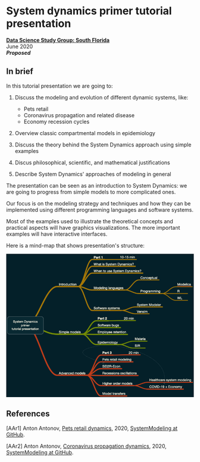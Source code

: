 # System dynamics primer tutorial presentation
**[Data Science Study Group: South Florida](https://www.meetup.com/Data-Science-Study-Group-South-Florida)**   
June 2020   
***Proposed***

## In brief

In this tutorial presentation we are going to:

1. Discuss the modeling and evolution of different dynamic systems, like:
   - Pets retail
   - Coronavirus propagation and related disease
   - Economy recession cycles

2. Overview classic compartmental models in epidemiology

3. Discuss the theory behind the System Dynamics approach using simple examples

4. Discus philosophical, scientific, and mathematical justifications

5. Describe System Dynamics' approaches of modeling in general

The presentation can be seen as an introduction to System Dynamics: we are going to progress from simple models to more complicated ones.

Our focus is on the modeling strategy and techniques and how they can be implemented using different programming languages and software systems. 

Most of the examples used to illustrate the theoretical concepts and practical aspects will have graphics visualizations. 
The more important examples will have interactive interfaces.

Here is a mind-map that shows presentation's structure:

![](./Presentation-aids/System-Dynamics-primer-tutorial-presentation.png)

## References

\[AAr1\] Anton Antonov, 
[Pets retail dynamics](../../Projects/Pets-retail-dynamics), 
2020,
[SystemModeling at GitHub](https://github.com/antononcube/SystemModeling).
 
\[AAr2\] Anton Antonov, 
[Coronavirus propagation dynamics](../../Projects/Coronavirus-propagation-dynamics), 
2020,
[SystemModeling at GitHub](https://github.com/antononcube/SystemModeling).
 
